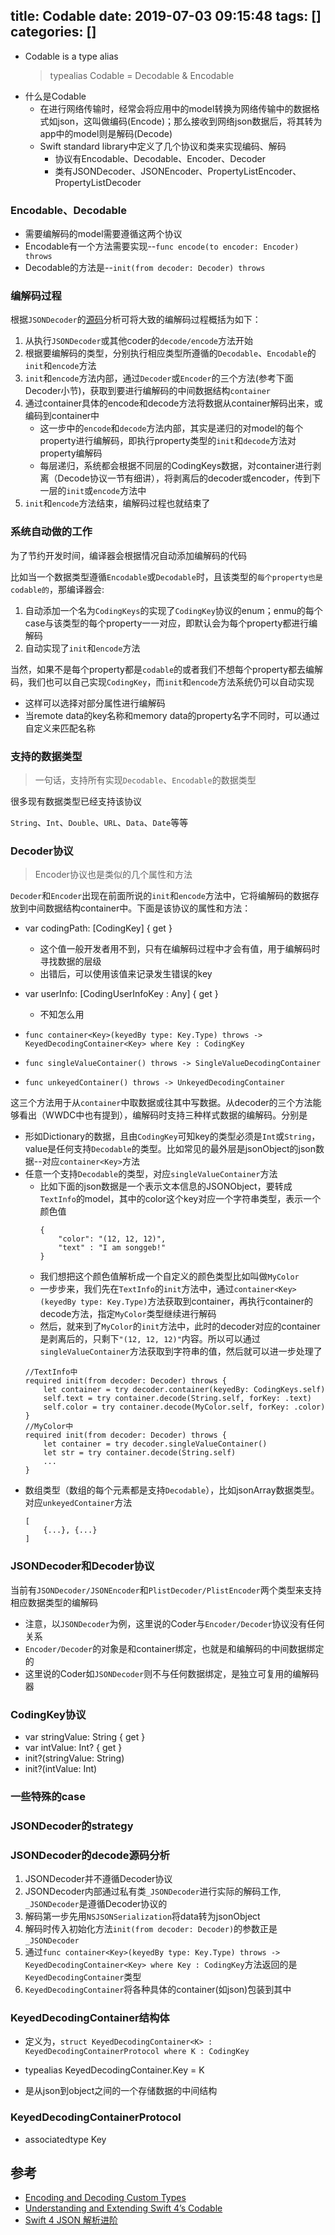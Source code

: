 title: Codable
date: 2019-07-03 09:15:48
tags: []
categories: []
---
- Codable is a type alias
    > typealias Codable = Decodable & Encodable
- 什么是Codable
    - 在进行网络传输时，经常会将应用中的model转换为网络传输中的数据格式如json，这叫做编码(Encode)；那么接收到网络json数据后，将其转为app中的model则是解码(Decode)
    - Swift standard library中定义了几个协议和类来实现编码、解码
        - 协议有Encodable、Decodable、Encoder、Decoder
        - 类有JSONDecoder、JSONEncoder、PropertyListEncoder、PropertyListDecoder

### Encodable、Decodable

- 需要编解码的model需要遵循这两个协议
- Encodable有一个方法需要实现--`func encode(to encoder: Encoder) throws`
- Decodable的方法是--`init(from decoder: Decoder) throws`

### 编解码过程

根据`JSONDecoder`的[源码](https://github.com/apple/swift/blob/56a1663c9859f1283904cb0be4774a4e79d60a22/stdlib/public/SDK/Foundation/JSONEncoder.swift#L773)分析可将大致的编解码过程概括为如下：
1. 从执行`JSONDecoder`或其他coder的`decode/encode`方法开始
2. 根据要编解码的类型，分别执行相应类型所遵循的`Decodable`、`Encodable`的`init`和`encode`方法
3. `init`和`encode`方法内部，通过`Decoder`或`Encoder`的三个方法(参考下面Decoder小节)，获取到要进行编解码的中间数据结构`container`
4. 通过container具体的encode和decode方法将数据从container解码出来，或编码到container中
    - 这一步中的`encode`和`decode`方法内部，其实是递归的对model的每个property进行编解码，即执行property类型的`init`和`decode`方法对property编解码
    - 每层递归，系统都会根据不同层的CodingKeys数据，对container进行剥离（Decode协议一节有细讲），将剥离后的decoder或encoder，传到下一层的`init`或`encode`方法中
5. `init`和`encode`方法结束，编解码过程也就结束了

### 系统自动做的工作

为了节约开发时间，编译器会根据情况自动添加编解码的代码

比如当一个数据类型遵循`Encodable`或`Decodable`时，且该类型的`每个property也是codable的`，那编译器会:
1. 自动添加一个名为`CodingKeys`的实现了`CodingKey`协议的enum；enmu的每个case与该类型的每个property一一对应，即默认会为每个property都进行编解码
2. 自动实现了`init`和`encode`方法

当然，如果不是每个property都是`codable`的或者我们不想每个property都去编解码，我们也可以自己实现`CodingKey`，而`init`和`encode`方法系统仍可以自动实现
- 这样可以选择对部分属性进行编解码
- 当remote data的key名称和memory data的property名字不同时，可以通过自定义来匹配名称

### 支持的数据类型

> 一句话，支持所有实现`Decodable`、`Encodable`的数据类型

很多现有数据类型已经支持该协议

`String`、`Int`、`Double`、`URL`、`Data`、`Date`等等

### Decoder协议
> Encoder协议也是类似的几个属性和方法

`Decoder`和`Encoder`出现在前面所说的`init`和`encode`方法中，它将编解码的数据存放到中间数据结构container中。下面是该协议的属性和方法：

- var codingPath: [CodingKey] { get }
    - 这个值一般开发者用不到，只有在编解码过程中才会有值，用于编解码时寻找数据的层级
    - 出错后，可以使用该值来记录发生错误的key
- var userInfo: [CodingUserInfoKey : Any] { get }
    - 不知怎么用

- `func container<Key>(keyedBy type: Key.Type) throws -> KeyedDecodingContainer<Key> where Key : CodingKey`
- `func singleValueContainer() throws -> SingleValueDecodingContainer`
- `func unkeyedContainer() throws -> UnkeyedDecodingContainer`

这三个方法用于从`container`中取数据或往其中写数据。从decoder的三个方法能够看出（WWDC中也有提到），编解码时支持三种样式数据的编解码。分别是
- 形如Dictionary的数据，且由`CodingKey`可知key的类型必须是`Int`或`String`，value是任何支持`Decodable`的类型。比如常见的最外层是jsonObject的json数据--对应`container<Key>`方法
- 任意一个支持`Decodable`的类型，对应`singleValueContainer`方法
    - 比如下面的json数据是一个表示文本信息的JSONObject，要转成`TextInfo`的model，其中的color这个key对应一个字符串类型，表示一个颜色值
        ```
        {
            "color": "(12, 12, 12)",
            "text" : "I am songgeb!"
        }
        ```
    - 我们想把这个颜色值解析成一个自定义的颜色类型比如叫做`MyColor`
    - 一步步来，我们先在`TextInfo`的`init`方法中，通过`container<Key>(keyedBy type: Key.Type)`方法获取到container，再执行container的decode方法，指定`MyColor`类型继续进行解码
    - 然后，就来到了`MyColor`的`init`方法中，此时的decoder对应的container是剥离后的，只剩下`"(12, 12, 12)"`内容。所以可以通过`singleValueContainer`方法获取到字符串的值，然后就可以进一步处理了
    ```
    //TextInfo中
    required init(from decoder: Decoder) throws {
        let container = try decoder.container(keyedBy: CodingKeys.self)
        self.text = try container.decode(String.self, forKey: .text)
        self.color = try container.decode(MyColor.self, forKey: .color)
    }
    //MyColor中
    required init(from decoder: Decoder) throws {
        let container = try decoder.singleValueContainer()
        let str = try container.decode(String.self)
        ...
    }
    ```
- 数组类型（数组的每个元素都是支持`Decodable`），比如jsonArray数据类型。对应`unkeyedContainer`方法
    ```
    [
        {...}, {...}
    ]
    ```

### JSONDecoder和Decoder协议

当前有`JSONDecoder/JSONEncoder`和`PlistDecoder/PlistEncoder`两个类型来支持相应数据类型的编解码

- 注意，以`JSONDecoder`为例，这里说的Coder与`Encoder/Decoder`协议没有任何关系
- `Encoder/Decoder`的对象是和container绑定，也就是和编解码的中间数据绑定的
- 这里说的Coder如`JSONDecoder`则不与任何数据绑定，是独立可复用的编解码器

### CodingKey协议

- var stringValue: String { get }
- var intValue: Int? { get }
- init?(stringValue: String)
- init?(intValue: Int)

### 一些特殊的case

### JSONDecoder的strategy

### JSONDecoder的decode源码分析

1. JSONDecoder并不遵循Decoder协议
2. JSONDecoder内部通过私有类`_JSONDecoder`进行实际的解码工作, `_JSONDecoder`是遵循Decoder协议的
3. 解码第一步先用`NSJSONSerialization`将data转为jsonObject
3. 解码时传入初始化方法`init(from decoder: Decoder)`的参数正是`_JSONDecoder`
4. 通过`func container<Key>(keyedBy type: Key.Type) throws -> KeyedDecodingContainer<Key> where Key : CodingKey`方法返回的是`KeyedDecodingContainer`类型
5. `KeyedDecodingContainer`将各种具体的container(如json)包装到其中

### KeyedDecodingContainer结构体
- 定义为，`struct KeyedDecodingContainer<K> : KeyedDecodingContainerProtocol where K : CodingKey`
- typealias KeyedDecodingContainer<K>.Key = K

- 是从json到object之间的一个存储数据的中间结构

### KeyedDecodingContainerProtocol

- associatedtype Key

## 参考
- [Encoding and Decoding Custom Types](https://developer.apple.com/documentation/foundation/archives_and_serialization/encoding_and_decoding_custom_types)
- [Understanding and Extending Swift 4’s Codable](https://stablekernel.com/understanding-extending-swift-4-codable/)
- [Swift 4 JSON 解析进阶](https://bignerdcoding.com/archives/44.html)